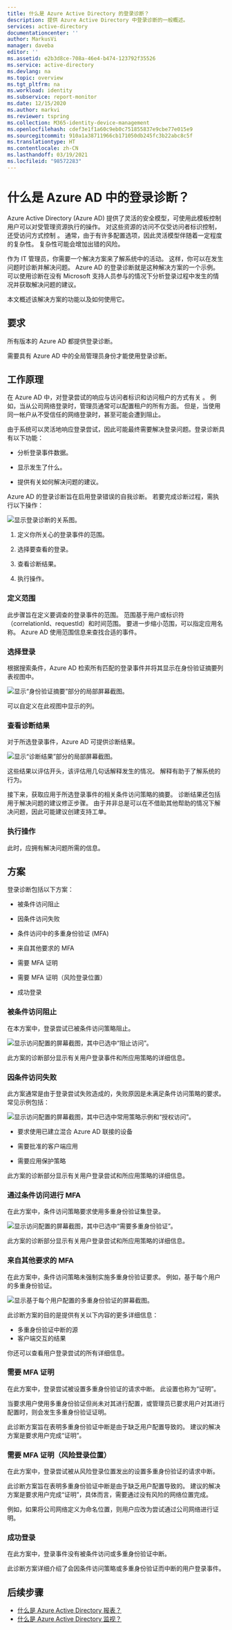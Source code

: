 ```yaml
---
title: 什么是 Azure Active Directory 的登录诊断？
description: 提供 Azure Active Directory 中登录诊断的一般概述。
services: active-directory
documentationcenter: ''
author: MarkusVi
manager: daveba
editor: ''
ms.assetid: e2b3d8ce-708a-46e4-b474-123792f35526
ms.service: active-directory
ms.devlang: na
ms.topic: overview
ms.tgt_pltfrm: na
ms.workload: identity
ms.subservice: report-monitor
ms.date: 12/15/2020
ms.author: markvi
ms.reviewer: tspring
ms.collection: M365-identity-device-management
ms.openlocfilehash: cdef3e1f1a60c9eb0c751855837e9cbe77e015e9
ms.sourcegitcommit: 910a1a38711966cb171050db245fc3b22abc8c5f
ms.translationtype: HT
ms.contentlocale: zh-CN
ms.lasthandoff: 03/19/2021
ms.locfileid: "98572283"
---
```

# <a name="what-is-the-sign-in-diagnostic-in-azure-ad"></a>什么是 Azure AD 中的登录诊断？

Azure Active Directory (Azure AD) 提供了灵活的安全模型，可使用此模板控制用户可以对受管理资源执行的操作。 对这些资源的访问不仅受访问者标识控制，还受访问方式控制 。 通常，由于有许多配置选项，因此灵活模型伴随着一定程度的复杂性。 复杂性可能会增加出错的风险。

作为 IT 管理员，你需要一个解决方案来了解系统中的活动。 这样，你可以在发生问题时诊断并解决问题。 Azure AD 的登录诊断就是这种解决方案的一个示例。 可以使用诊断在没有 Microsoft 支持人员参与的情况下分析登录过程中发生的情况并获取解决问题的建议。

本文概述该解决方案的功能以及如何使用它。

## <a name="requirements"></a>要求

所有版本的 Azure AD 都提供登录诊断。

需要具有 Azure AD 中的全局管理员身份才能使用登录诊断。

## <a name="how-it-works"></a>工作原理

在 Azure AD 中，对登录尝试的响应与访问者标识和访问租户的方式有关 。 例如，当从公司网络登录时，管理员通常可以配置租户的所有方面。 但是，当使用同一帐户从不受信任的网络登录时，甚至可能会遭到阻止。

由于系统可以灵活地响应登录尝试，因此可能最终需要解决登录问题。登录诊断具有以下功能：

- 分析登录事件数据。

- 显示发生了什么。

- 提供有关如何解决问题的建议。

Azure AD 的登录诊断旨在启用登录错误的自我诊断。 若要完成诊断过程，需执行以下操作：

![显示登录诊断的关系图。](./media/overview-sign-in-diagnostics/process.png)

1. 定义你所关心的登录事件的范围。

2. 选择要查看的登录。

3. 查看诊断结果。

4. 执行操作。

### <a name="define-scope"></a>定义范围

此步骤旨在定义要调查的登录事件的范围。 范围基于用户或标识符（correlationId、requestId）和时间范围。 要进一步缩小范围，可以指定应用名称。 Azure AD 使用范围信息来查找合适的事件。  

### <a name="select-sign-in"></a>选择登录  

根据搜索条件，Azure AD 检索所有匹配的登录事件并将其显示在身份验证摘要列表视图中。

![显示“身份验证摘要”部分的局部屏幕截图。](./media/overview-sign-in-diagnostics/authentication-summary.png)

可以自定义在此视图中显示的列。

### <a name="review-diagnostic"></a>查看诊断结果

对于所选登录事件，Azure AD 可提供诊断结果。

![显示“诊断结果”部分的局部屏幕截图。](./media/overview-sign-in-diagnostics/diagnostics-results.png)

这些结果以评估开头，该评估用几句话解释发生的情况。 解释有助于了解系统的行为。

接下来，获取应用于所选登录事件的相关条件访问策略的摘要。 诊断结果还包括用于解决问题的建议修正步骤。 由于并非总是可以在不借助其他帮助的情况下解决问题，因此可能建议创建支持工单。

### <a name="take-action"></a>执行操作

此时，应拥有解决问题所需的信息。

## <a name="scenarios"></a>方案

登录诊断包括以下方案：

- 被条件访问阻止

- 因条件访问失败

- 条件访问中的多重身份验证 (MFA)

- 来自其他要求的 MFA

- 需要 MFA 证明

- 需要 MFA 证明（风险登录位置）

- 成功登录

### <a name="blocked-by-conditional-access"></a>被条件访问阻止

在本方案中，登录尝试已被条件访问策略阻止。

![显示访问配置的屏幕截图，其中已选中“阻止访问”。](./media/overview-sign-in-diagnostics/block-access.png)

此方案的诊断部分显示有关用户登录事件和所应用策略的详细信息。

### <a name="failed-conditional-access"></a>因条件访问失败

此方案通常是由于登录尝试失败造成的，失败原因是未满足条件访问策略的要求。 常见示例包括：

![显示访问配置的屏幕截图，其中已选中常用策略示例和“授权访问”。](./media/overview-sign-in-diagnostics/require-controls.png)

- 要求使用已建立混合 Azure AD 联接的设备

- 需要批准的客户端应用

- 需要应用保护策略

此方案的诊断部分显示有关用户登录尝试和所应用策略的详细信息。

### <a name="mfa-from-conditional-access"></a>通过条件访问进行 MFA

在此方案中，条件访问策略要求使用多重身份验证集登录。

![显示访问配置的屏幕截图，其中已选中“需要多重身份验证”。](./media/overview-sign-in-diagnostics/require-mfa.png)

此方案的诊断部分显示有关用户登录尝试和所应用策略的详细信息。

### <a name="mfa-from-other-requirements"></a>来自其他要求的 MFA

在此方案中，条件访问策略未强制实施多重身份验证要求。 例如，基于每个用户的多重身份验证。

![显示基于每个用户配置的多重身份验证的屏幕截图。](./media/overview-sign-in-diagnostics/mfa-per-user.png)

此诊断方案的目的是提供有关以下内容的更多详细信息：

- 多重身份验证中断的源
- 客户端交互的结果

你还可以查看用户登录尝试的所有详细信息。

### <a name="mfa-proof-up-required"></a>需要 MFA 证明

在此方案中，登录尝试被设置多重身份验证的请求中断。 此设置也称为“证明”。

当要求用户使用多重身份验证但尚未对其进行配置，或管理员已要求用户对其进行配置时，则会发生多重身份验证证明。

此诊断方案旨在表明多重身份验证中断是由于缺乏用户配置导致的。 建议的解决方案是要求用户完成“证明”。

### <a name="mfa-proof-up-required-risky-sign-in-location"></a>需要 MFA 证明（风险登录位置）

在此方案中，登录尝试被从风险登录位置发出的设置多重身份验证的请求中断。

此诊断方案旨在表明多重身份验证中断是由于缺乏用户配置导致的。 建议的解决方案是要求用户完成“证明”，具体而言，需要通过没有风险的网络位置完成。

例如，如果将公司网络定义为命名位置，则用户应改为尝试通过公司网络进行证明。

### <a name="successful-sign-in"></a>成功登录

在此方案中，登录事件没有被条件访问或多重身份验证中断。

此诊断方案详细介绍了会因条件访问策略或多重身份验证而中断的用户登录事件。

## <a name="next-steps"></a>后续步骤

- [什么是 Azure Active Directory 报表？](overview-reports.md)
- [什么是 Azure Active Directory 监视？](overview-monitoring.md)
